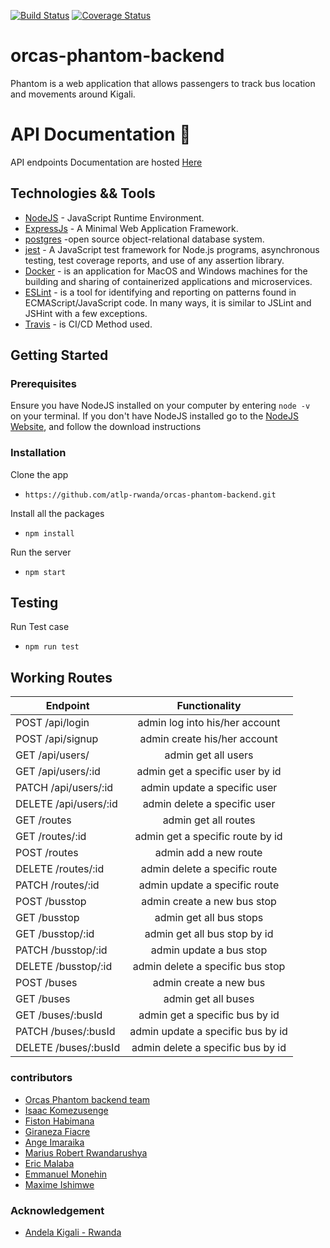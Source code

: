 [![Build Status](https://travis-ci.org/atlp-rwanda/orcas-phantom-backend.svg?branch=ch-traviscov-backend)](https://travis-ci.org/atlp-rwanda/orcas-phantom-backend)
[![Coverage Status](https://coveralls.io/repos/github/atlp-rwanda/orcas-phantom-backend/badge.svg?branch=develop)](https://coveralls.io/github/atlp-rwanda/orcas-phantom-backend?branch=develop)

# orcas-phantom-backend

Phantom is a web application that allows passengers to track bus location and movements around Kigali.

# API Documentation :pencil:
API endpoints Documentation are hosted [Here](https://phantom-backend.herokuapp.com/swaggerDocument/)

## Technologies && Tools

* [NodeJS](https://nodejs.org/) - JavaScript Runtime Environment.
* [ExpressJs](https://expressjs.com/) - A Minimal  Web Application Framework.
* [postgres](https://www.postgresql.org/) -open source object-relational database system.
* [jest](https://jestjs.io/) - A JavaScript test framework for Node.js programs, asynchronous testing, test coverage reports, and use of any assertion library.
* [Docker](https://www.docker.com) - is an application for MacOS and Windows machines for the building and sharing of containerized applications and microservices.
* [ESLint](https://eslint.org/) -  is a tool for identifying and reporting on patterns found in ECMAScript/JavaScript code. In many ways, it is similar to JSLint and JSHint with a few exceptions.
* [Travis](https://travis-ci.org) - is CI/CD Method used. 

## Getting Started

 ### Prerequisites

 Ensure you have NodeJS installed on your computer by entering  `node -v ` on your terminal. If you don't have NodeJS installed go to the [NodeJS Website](https://nodejs.org/en/download/), and follow the download instructions
 
### Installation

Clone the app
* ```https://github.com/atlp-rwanda/orcas-phantom-backend.git```

Install all the packages
* ```npm install ```

Run the server
*  ```npm start ```

## Testing
Run Test case
* ```npm run test```


## Working Routes

| Endpoint                |             Functionality             |
| ----------------------- | :-----------------------------------: |
| POST /api/login         |    admin log into his/her account     |
| POST /api/signup        |    admin create his/her account       |
| GET /api/users/         |    admin get all users                |
| GET /api/users/:id     |    admin get a specific user by id    |
| PATCH /api/users/:id   |    admin update a specific user       |
| DELETE /api/users/:id  |    admin delete a specific user       |
| GET /routes             |    admin get all routes               |
| GET /routes/:id         |    admin get a specific route by id   |
| POST /routes            |    admin add a new route              |
| DELETE /routes/:id      |    admin delete a specific route      |
| PATCH /routes/:id       |    admin update a specific route      |
| POST /busstop           |    admin create a new bus stop        |
| GET /busstop            |    admin get all bus stops            |
| GET /busstop/:id        |    admin get all bus stop by id       |
| PATCH /busstop/:id      |    admin update a bus stop            |
| DELETE /busstop/:id     |    admin delete a specific bus stop   |
| POST /buses             |    admin create a new bus             |
| GET /buses              |    admin get all buses                |
| GET /buses/:busId       |    admin get a specific bus by id     |
| PATCH /buses/:busId     |    admin update a specific bus by id  |
| DELETE /buses/:busId    |    admin delete a specific bus by id  |


### contributors

* [Orcas Phantom backend team](https://github.com/atlp-rwanda/orcas-phantom-backend.git) 
* [Isaac Komezusenge](https://github.com/Isaackomeza) 
* [Fiston Habimana](https://github.com/fistonhn)
* [Giraneza Fiacre](https://github.com/giranezafiacre)
* [Ange Imaraika](https://github.com/Imaraika)
* [Marius Robert Rwandarushya](https://github.com/Rwandarushya)
* [Eric Malaba](https://github.com/Malaba6)
* [Emmanuel Monehin](https://github.com/Monehin)
* [Maxime Ishimwe](https://github.com/maximeish)

### Acknowledgement

* [Andela Kigali - Rwanda](https://github.com/atlp-rwanda)
